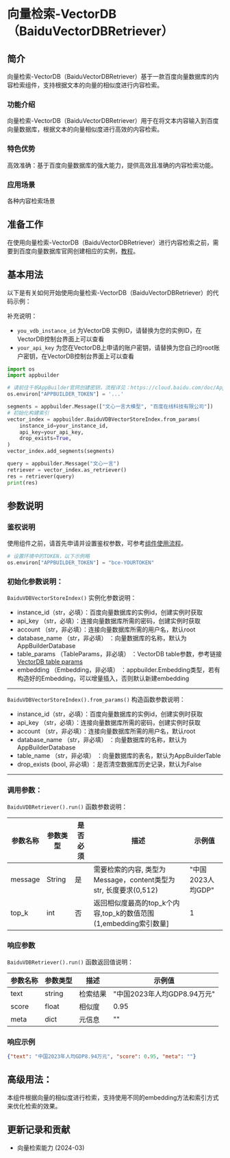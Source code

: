 # 向量检索-VectorDB（BaiduVectorDBRetriever）

## 简介
向量检索-VectorDB（BaiduVectorDBRetriever）基于一款百度向量数据库的内容检索组件，支持根据文本的向量的相似度进行内容检索。

### 功能介绍
向量检索-VectorDB（BaiduVectorDBRetriever）用于在将文本内容输入到百度向量数据库，根据文本的向量相似度进行高效的内容检索。

### 特色优势
高效准确：基于百度向量数据库的强大能力，提供高效且准确的内容检索功能。

### 应用场景
各种内容检索场景

## 准备工作
在使用向量检索-VectorDB（BaiduVectorDBRetriever）进行内容检索之前，需要到百度向量数据库官网创建相应的实例，[教程](https://cloud.baidu.com/doc/VDB/s/hlrsoazuf)。

## 基本用法

以下是有关如何开始使用向量检索-VectorDB（BaiduVectorDBRetriever）的代码示例：

补充说明：
- `you_vdb_instance_id` 为VectorDB 实例ID，请替换为您的实例ID，在VectorDB控制台界面上可以查看
- `your_api_key` 为您在VectorDB上申请的账户密钥，请替换为您自己的root账户密钥，在VectorDB控制台界面上可以查看

```python
import os
import appbuilder

# 请前往千帆AppBuilder官网创建密钥，流程详见：https://cloud.baidu.com/doc/AppBuilder/s/Olq6grrt6#1%E3%80%81%E5%88%9B%E5%BB%BA%E5%AF%86%E9%92%A5
os.environ["APPBUILDER_TOKEN"] = '...'

segments = appbuilder.Message(["文心一言大模型", "百度在线科技有限公司"])
# 初始化构建索引
vector_index = appbuilder.BaiduVDBVectorStoreIndex.from_params(
    instance_id=your_instance_id,
    api_key=your_api_key,
    drop_exists=True,
)
vector_index.add_segments(segments)

query = appbuilder.Message("文心一言")
retriever = vector_index.as_retriever()
res = retriever(query)
print(res)
```

## 参数说明

### 鉴权说明
使用组件之前，请首先申请并设置鉴权参数，可参考[组件使用流程](https://cloud.baidu.com/doc/AppBuilder/s/Olq6grrt6#1%E3%80%81%E5%88%9B%E5%BB%BA%E5%AF%86%E9%92%A5)。
```python
# 设置环境中的TOKEN，以下示例略
os.environ["APPBUILDER_TOKEN"] = "bce-YOURTOKEN"
```

### 初始化参数说明：
`BaiduVDBVectorStoreIndex()` 实例化参数说明：
- instance_id（str，必填）：百度向量数据库的实例id，创建实例时获取
- api_key    （str，必填）：连接向量数据库所需的密码，创建实例时获取
- account    （str，非必填）：连接向量数据库所需的用户名，默认root
- database_name （str，非必填） ：向量数据库的名称，默认为AppBuilderDatabase
- table_params （TableParams，非必填） ：VectorDB table参数，参考链接[VectorDB table params](https://cloud.baidu.com/doc/VDB/s/mlrsob0p6)
- embedding   （Embedding，非必填） ：appbuilder.Embedding类型，若有构造好的Embedding，可以增量插入，否则默认新建embedding

-------

`BaiduVDBVectorStoreIndex().from_params()` 构造函数参数说明：
- instance_id（str，必填）：百度向量数据库的实例id，创建实例时获取
- api_key    （str，必填）：连接向量数据库所需的密码，创建实例时获取
- account    （str，非必填）：连接向量数据库所需的用户名，默认root
- database_name （str，非必填） ：向量数据库的名称，默认为AppBuilderDatabase
- table_name  （str，非必填） ：向量数据库的表名，默认为AppBuilderTable
- drop_exists (bool, 非必填) ：是否清空数据库历史记录，默认为False

-------


### 调用参数：

`BaiduVDBRetriever().run()` 函数参数说明：

| 参数名称    | 参数类型   |是否必须 | 描述               | 示例值           |
|---------|--------|--------|------------------|---------------|
| message | String |是 | 需要检索的内容, 类型为Message，content类型为str, 长度要求(0,512)          | "中国2023人均GDP" |
| top_k   | int    |否 | 返回相似度最高的top_k个内容,top_k的数值范围(1,embedding索引数量] | 1             |


### 响应参数

`BaiduVDBRetriever().run()` 函数返回值说明：

| 参数名称 | 参数类型   | 描述  | 示例值                |
|------|--------|-----|--------------------|
| text | string | 检索结果 | "中国2023年人均GDP8.94万元" |
| score | float  | 相似度 | 0.95               |
| meta | dict   | 元信息 | ""                   |
### 响应示例
```json
{"text": "中国2023年人均GDP8.94万元", "score": 0.95, "meta": ""}
```

## 高级用法：

本组件根据向量的相似度进行检索，支持使用不同的embedding方法和索引方式来优化检索的效果。

## 更新记录和贡献
* 向量检索能力 (2024-03)
